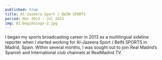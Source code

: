 ```yaml
---
published: true
title: Al-Jazeera Sport / BeIN SPORTS
period: Mar 2013 - Jul 2013
img: 01-beginnings-2.jpg
---
```

I began my sports broadcasting career in 2013 as a multilingual sideline reporter when I started working for Al-Jazeera Sport / BeIN SPORTS in Madrid, Spain. Within several months, I was sought out to join Real Madrid’s Spanish and International club channels at RealMadrid TV.